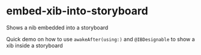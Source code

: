 # embed-xib-into-storyboard
Shows a nib embedded into a storyboard

Quick demo on how to use `awakeAfter(using:)` and `@IBDesignable` to show a xib inside a storyboard
